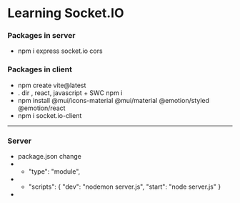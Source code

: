 # Learning Socket.IO

### Packages in server
- npm i express socket.io cors

### Packages in client
- npm create vite@latest 
- . dir , react, javascript + SWC npm i
- npm install @mui/icons-material @mui/material @emotion/styled @emotion/react
- npm i socket.io-client

------------------------------
### Server
- package.json change
- - "type": "module",
- - "scripts": {
    "dev": "nodemon server.js",
    "start": "node server.js"  }
-  
